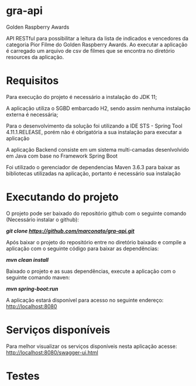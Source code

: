 # gra-api
Golden Raspberry Awards

API RESTful para possibilitar a leitura da lista de indicados e vencedores da categoria Pior Filme do Golden Raspberry Awards.
Ao executar a aplicação é carregado um arquivo de csv de filmes que se encontra no diretório resources da aplicação.

# Requisitos
Para execução do projeto é necessário a instalação do JDK 11;

A aplicação utiliza o SGBD embarcado H2, sendo assim nenhuma instalação externa é necessária;

Para o desenvolvimento da solução foi utilizando a IDE STS - Spring Tool 4.11.1.RELEASE, porém não é obrigatória a sua instalação para executar a aplicação

A aplicação Backend consiste em um sistema multi-camadas desenlvolvido em Java com base no Framework Spring Boot

Foi utilizado o gerenciador de dependencias Maven 3.6.3 para baixar as bibliotecas utilizadas na aplicação, portanto é necessário sua instalação

# Executando do projeto
O projeto pode ser baixado do repositório github com o seguinte comando (Necessário instalar o github):

<i><b>git clone https://github.com/marconato/gra-api.git</b></i>

Após baixar o projeto do repositório entre no diretório baixado e compile a aplicação com o seguinte código para baixar as dependências:

<i><b>mvn clean install</b></i>

Baixado o projeto e as suas dependências, execute a aplicação com o seguinte comando maven:

<i><b>mvn spring-boot:run</b></i>

A aplicação estará disponível para acesso no seguinte endereço: <a href="http://localhost:8080/">http://localhost:8080</a>

# Serviços disponíveis

Para melhor visualizar os serviços disponíveis nesta aplicação acesse: <a href="http://localhost:8080/swagger-ui.html">http://localhost:8080/swagger-ui.html</a>


# Testes
